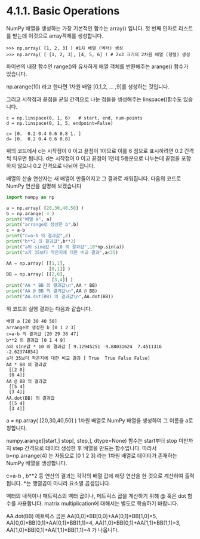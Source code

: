 # 4.1.1. Basic Operations

NumPy 배열을 생성하는 가장 기본적인 함수는 array() 입니다. 첫 번째 인자로 리스트를 받는데 이것으로 array객체를 생성합니다.

```
>>> np.array( [1, 2, 3] ) #1차 배열 (벡터) 생성
>>> np.array( [ [1, 2, 3], [4, 5, 6] ) # 2x3 크기의 2차원 배열 (행렬) 생성
```

파이썬의 내장 함수인 range()와 유사하게 배열 객체를 반환해주는 arange() 함수가 있습니다.

np.arange(10) 라고 한다면 1차원 배얼 \[0,1,2, ... ,9]를 생성하는 것입니다.

그리고 시작점과 끝점을 균일 간격으로 나눈 점들을 생성해주는 linspace()함수도 있습니다.

```
c = np.linspace(0, 1, 6)   # start, end, num-points 
d = np.linspace(0, 1, 5, endpoint=False)
```

```
c= [0.  0.2 0.4 0.6 0.8 1. ]
d= [0.  0.2 0.4 0.6 0.8]
```

위의 코드에서 c는 시작점이 0 이고 끝점이 1이므로 이를 6 점으로 표시하려면 0.2 간격씩 띄우면 됩니다. d는 시작점이 0 이고 끝점이 1인데 5등분으로 나누는데 끝점을 포함하지 않으니 0.2 간격으로 나뉘어 집니다.

배열의 산술 연산자는 새 배열이 만들어지고 그 결과로 채워집니다. 다음의 코드로 NumPy 연산을 설명해 보겠습니다

```python
import numpy as np

a = np.array( [20,30,40,50] )
b = np.arange( 4 )
print("배열 a", a)
print("arrange로 생성한 b",b)
c = a-b
print("c=a-b 의 결과값",c)
print("b**2 의 결과값",b**2)
print("a의 sine값 * 10 의 결과값",10*np.sin(a))
print("a가 35보다 작은지에 대한 비교 결과",a<35)

AA = np.array( [[1,1],
                [0,1]] )
BB = np.array( [[2,0],
                 [3,4]] )
print("AA * BB 의 결과값\n",AA * BB)
print("AA @ BB 의 결과값\n",AA @ BB)
print("AA.dot(BB) 의 결과값\n",AA.dot(BB))
```

위 코드의 실행 결과는 다음과 같습니다.

```
배열 a [20 30 40 50]
arrange로 생성한 b [0 1 2 3]
c=a-b 의 결과값 [20 29 38 47]
b**2 의 결과값 [0 1 4 9]
a의 sine값 * 10 의 결과값 [ 9.12945251 -9.88031624  7.4511316  -2.62374854]
a가 35보다 작은지에 대한 비교 결과 [ True  True False False]
AA * BB 의 결과값
 [[2 0]
 [0 4]]
AA @ BB 의 결과값
 [[5 4]
 [3 4]]
AA.dot(BB) 의 결과값
 [[5 4]
 [3 4]]
```

a = np.array( \[20,30,40,50] ) 1차원 배열로 NumPy 배열을 생성하여 그 이름을 a로 칭합니다.

numpy.arange(\[start,] stop\[, step,], dtype=None) 함수는 start부터 stop 미만까지 step 간격으로 데이터 생성한 후 배열을 만드는 함수입니다. 따라서 b=np.arrange(4) 는 자동으로 \[0 1 2 3] 라는 1차원 배열로 데이터가 존재하는 NumPy 배열을 생성합니다.

c=a-b , b\*\*2 등 연산의 결과는 각각의 배열 값에 해당 연산을 한 것으로 계산하여 출력됩니다. \*는 행렬곱이 아니라 요소별 곱셈입니다.

벡터의 내적이나 매트릭스의 벡터 곱이나, 메트릭스 곱을 계산하기 위해 @ 혹은 dot 함수를 사용합니다. matrix multiplication에 대해서는 별도로 학습하기 바랍니다.

AA.dot(BB) 메트릭스 곱은 AA\[0,0]\*BB\[0,0]+AA\[0,1]\*BB\[1,0]=5, AA\[0,0]\*BB\[0,1]+AA\[0,1]\*BB\[1,1]=4, AA\[1,0]\*BB\[0,1]+AA\[1,1]\*BB\[1,1]=3, AA\[1,0]\*BB\[0,1]+AA\[1,1]\*BB\[1,1]=4 가 나옵니다.
